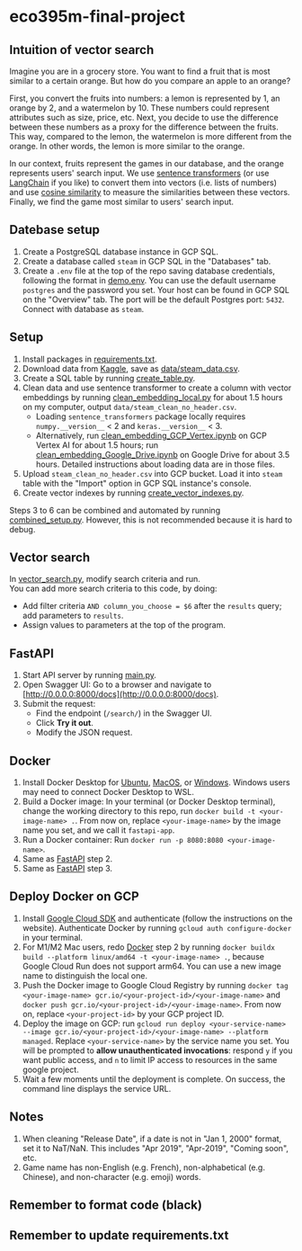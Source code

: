 # eco395m-final-project

## Intuition of vector search
Imagine you are in a grocery store. You want to find a fruit that is most similar to a certain orange. But how do you compare an apple to an orange?

First, you convert the fruits into numbers: a lemon is represented by 1, an orange by 2, and a watermelon by 10. These numbers could represent attributes such as size, price, etc. Next, you decide to use the difference between these numbers as a proxy for the difference between the fruits. This way, compared to the lemon, the watermelon is more different from the orange. In other words, the lemon is more similar to the orange.

In our context, fruits represent the games in our database, and the orange represents users' search input. We use [sentence transformers](https://sbert.net) (or use [LangChain](https://python.langchain.com/docs) if you like) to convert them into vectors (i.e. lists of numbers) and use [cosine similarity](https://en.wikipedia.org/wiki/Cosine_similarity) to measure the similarities between these vectors. Finally, we find the game most similar to users' search input.

## Datebase setup
1. Create a PostgreSQL database instance in GCP SQL.
2. Create a database called `steam` in GCP SQL in the "Databases" tab.
3. Create a `.env` file at the top of the repo saving database credentials, following the format in [demo.env](demo.env). You can use the default username `postgres` and the password you set. Your host can be found in GCP SQL on the "Overview" tab. The port will be the default Postgres port: `5432`. Connect with database as `steam`.

## Setup
1. Install packages in [requirements.txt](requirements.txt).
2. Download data from [Kaggle](https://www.kaggle.com/datasets/nikatomashvili/steam-games-dataset), save as [data/steam_data.csv](data/steam_data.csv).
3. Create a SQL table by running [create_table.py](setup/create_table.py).
4. Clean data and use sentence transformer to create a column with vector embeddings by running [clean_embedding_local.py](setup/clean_embedding_local.py) for about 1.5 hours on my computer, output `data/steam_clean_no_header.csv`.
    - Loading `sentence_transformers` package locally requires `numpy.__version__` < 2 and `keras.__version__` < 3.
    - Alternatively, run [clean_embedding_GCP_Vertex.ipynb](setup/clean_embedding_GCP_Vertex.ipynb) on GCP Vertex AI for about 1.5 hours; run [clean_embedding_Google_Drive.ipynb](setup/clean_embedding_Google_Drive.ipynb) on Google Drive for about 3.5 hours. Detailed instructions about loading data are in those files.
5. Upload `steam_clean_no_header.csv` into GCP bucket. Load it into `steam` table with the "Import" option in GCP SQL instance's console.
6. Create vector indexes by running [create_vector_indexes.py](setup/create_vector_indexes.py).

Steps 3 to 6 can be combined and automated by running [combined_setup.py](setup/combined_setup.py). However, this is not recommended because it is hard to debug.  

## Vector search
In [vector_search.py](code/vector_search.py), modify search criteria and run.  
You can add more search criteria to this code, by doing:
- Add filter criteria `AND column_you_choose = $6` after the `results` query; add parameters to `results`.
- Assign values to parameters at the top of the program.

## FastAPI
1. Start API server by running [main.py](code/main.py).
2. Open Swagger UI: Go to a browser and navigate to [http://0.0.0.0:8000/docs](http://0.0.0.0:8000/docs).
3. Submit the request:
    - Find the endpoint (`/search/`) in the Swagger UI.
    - Click **Try it out**.
    - Modify the JSON request.

## Docker
1. Install Docker Desktop for [Ubuntu](https://docs.docker.com/install/linux/docker-ce/ubuntu/), [MacOS](https://docs.docker.com/docker-for-mac/install/), or [Windows](https://docs.docker.com/docker-for-windows/install/). Windows users may need to connect Docker Desktop to WSL.
2. Build a Docker image: In your terminal (or Docker Desktop terminal), change the working directory to this repo, run `docker build -t <your-image-name> .`. From now on, replace `<your-image-name>` by the image name you set, and we call it `fastapi-app`.
3. Run a Docker container: Run `docker run -p 8080:8080 <your-image-name>`.
4. Same as [FastAPI](#fastapi) step 2.
5. Same as [FastAPI](#fastapi) step 3.

## Deploy Docker on GCP
1. Install [Google Cloud SDK](https://cloud.google.com/sdk/docs/install) and authenticate (follow the instructions on the website). Authenticate Docker by running `gcloud auth configure-docker` in your terminal.
2. For M1/M2 Mac users, redo [Docker](#docker) step 2 by running `docker buildx build --platform linux/amd64 -t <your-image-name> .`, because Google Cloud Run does not support arm64. You can use a new image name to distinguish the local one.
3. Push the Docker image to Google Cloud Registry by running `docker tag <your-image-name> gcr.io/<your-project-id>/<your-image-name>` and `docker push gcr.io/<your-project-id>/<your-image-name>`. From now on, replace `<your-project-id>` by your GCP project ID.
4. Deploy the image on GCP: run `gcloud run deploy <your-service-name> --image gcr.io/<your-project-id>/<your-image-name> --platform managed`. Replace `<your-service-name>` by the service name you set. You will be prompted to **allow unauthenticated invocations**: respond `y` if you want public access, and `n` to limit IP access to resources in the same google project.
5. Wait a few moments until the deployment is complete. On success, the command line displays the service URL.

## Notes
1. When cleaning "Release Date", if a date is not in "Jan 1, 2000" format, set it to NaT/NaN. This includes "Apr 2019", "Apr-2019", "Coming soon", etc.
2. Game name has non-English (e.g. French), non-alphabetical (e.g. Chinese), and non-character (e.g. emoji) words.

## Remember to format code (black)
## Remember to update requirements.txt